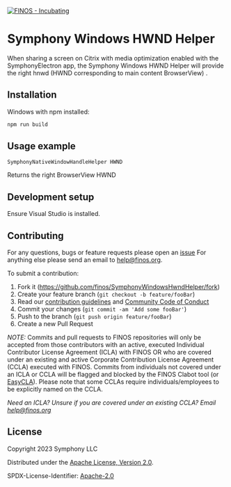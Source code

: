 [![FINOS - Incubating](https://cdn.jsdelivr.net/gh/finos/contrib-toolbox@master/images/badge-incubating.svg)](https://community.finos.org/docs/governance/Software-Projects/stages/incubating)

# Symphony Windows HWND Helper

When sharing a screen on Citrix with media optimization enabled with the SymphonyElectron app, the Symphony Windows HWND Helper will provide the right hnwd (HWND corresponding to main content  BrowserView) .
## Installation

Windows with npm installed:

```sh
npm run build
``````

## Usage example

```
SymphonyNativeWindowHandleHelper HWND
```
Returns the right BrowserView HWND

## Development setup

Ensure Visual Studio is installed.



## Contributing
For any questions, bugs or feature requests please open an [issue](https://github.com/finos/SymphonyWindowsHwndHelper/issues)
For anything else please send an email to help@finos.org.

To submit a contribution:
1. Fork it (<https://github.com/finos/SymphonyWindowsHwndHelper/fork>)
2. Create your feature branch (`git checkout -b feature/fooBar`)
3. Read our [contribution guidelines](.github/CONTRIBUTING.md) and [Community Code of Conduct](https://www.finos.org/code-of-conduct)
4. Commit your changes (`git commit -am 'Add some fooBar'`)
5. Push to the branch (`git push origin feature/fooBar`)
6. Create a new Pull Request

_NOTE:_ Commits and pull requests to FINOS repositories will only be accepted from those contributors with an active, executed Individual Contributor License Agreement (ICLA) with FINOS OR who are covered under an existing and active Corporate Contribution License Agreement (CCLA) executed with FINOS. Commits from individuals not covered under an ICLA or CCLA will be flagged and blocked by the FINOS Clabot tool (or [EasyCLA](https://community.finos.org/docs/governance/Software-Projects/easycla)). Please note that some CCLAs require individuals/employees to be explicitly named on the CCLA.

*Need an ICLA? Unsure if you are covered under an existing CCLA? Email [help@finos.org](mailto:help@finos.org)*

## License

Copyright 2023 Symphony LLC

Distributed under the [Apache License, Version 2.0](http://www.apache.org/licenses/LICENSE-2.0).

SPDX-License-Identifier: [Apache-2.0](https://spdx.org/licenses/Apache-2.0)
